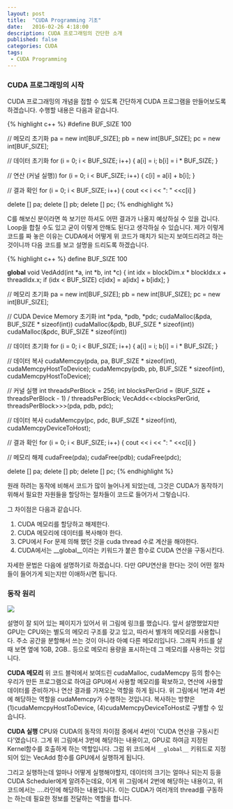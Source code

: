 ```yaml
---
layout: post
title:  "CUDA Programming 기초"
date:   2016-02-26 4:18:00
description: CUDA 프로그래밍의 간단한 소개
published: false
categories: CUDA
tags:
 - CUDA Programming
---
```


### CUDA 프로그래밍의 시작
CUDA 프로그래밍의 개념을 접할 수 있도록 간단하게 CUDA 프로그램을 만들어보도록 하겠습니다.
수행할 내용은 다음과 같습니다.

{% highlight c++ %}
#define BUF_SIZE 100

// 메모리 초기화
pa = new int[BUF_SIZE];
pb = new int[BUF_SIZE];
pc = new int[BUF_SIZE];

// 데이터 초기화
for (i = 0; i < BUF_SIZE; i++) {
  a[i] = i;
  b[i] = i * BUF_SIZE;
}

// 연산 (커널 실행))
for (i = 0; i < BUF_SIZE; i++) {
  c[i] = a[i] + b[i];
}

// 결과 확인
for (i = 0; i < BUF_SIZE; i++) {
  cout << i << ": " <<c[i]
}

delete [] pa;
delete [] pb;
delete [] pc;
{% endhighlight %}

C를 해보신 분이라면 쓱 보기만 하셔도 어떤 결과가 나올지 예상하실 수 있을 겁니다. Loop을 합칠 수도 있고 굳이 이렇게 안해도 된다고 생각하실 수 있습니다. 제가 이렇게 코드를 짜 놓은 이유는 CUDA에서 어떻게 위 코드가 매치가 되는지 보여드리려고 하는 것이니까 다음 코드를 보고 설명을 드리도록 하겠습니다.

{% highlight c++ %}
define BUF_SIZE 100

__global__ void VedAdd(int *a, int *b, int *c) {
  int idx = blockDim.x * blockIdx.x + threadIdx.x;
  if (idx < BUF_SIZE)
    c[idx] = a[idx] + b[idx];
}

// 메모리 초기화
pa = new int[BUF_SIZE];
pb = new int[BUF_SIZE];
pc = new int[BUF_SIZE];

// CUDA Device Memory 초기화
int *pda, *pdb, *pdc;
cudaMalloc(&pda, BUF_SIZE * sizeof(int))
cudaMalloc(&pdb, BUF_SIZE * sizeof(int))
cudaMalloc(&pdc, BUF_SIZE * sizeof(int))

// 데이터 초기화
for (i = 0; i < BUF_SIZE; i++) {
  a[i] = i;
  b[i] = i * BUF_SIZE;
}

// 데이터 복사
cudaMemcpy(pda, pa, BUF_SIZE * sizeof(int), cudaMemcpyHostToDevice);
cudaMemcpy(pdb, pb, BUF_SIZE * sizeof(int), cudaMemcpyHostToDevice);

// 커널 실행
int threadsPerBlock = 256;
int blocksPerGrid = (BUF_SIZE + threadsPerBlock - 1) / threadsPerBlock;
VecAdd<<<blocksPerGrid, threadsPerBlock>>>(pda, pdb, pdc);

// 데이터 복사
cudaMemcpy(pc, pdc, BUF_SIZE * sizeof(int), cudaMemcpyDeviceToHost);

// 결과 확인
for (i = 0; i < BUF_SIZE; i++) {
  cout << i << ": " <<c[i]
}

// 메모리 해제
cudaFree(pda);
cudaFree(pdb);
cudaFree(pdc);

delete [] pa;
delete [] pb;
delete [] pc;
{% endhighlight %}

원래 하려는 동작에 비해서 코드가 많이 늘어나게 되었는데, 그것은 CUDA가 동작하기 위해서 필요한 자원들을 할당하는 절차들이 코드로 들어가서 그렇습니다.

그 차이점은 다음과 같습니다.
1. CUDA 메모리를 할당하고 해제한다.
1. CUDA 메모리에 데이터를 복사해야 한다.
1. CPU에서 For 문제 의해 했던 것을 cuda thread 수로 계산을 해야한다.
1. CUDA에서는 __global__이라는 키워드가 붙은 함수로 CUDA 연산을 구동시킨다.

자세한 문법은 다음에 설명하기로 하겠습니다. 다만 GPU연산을 한다는 것이 어떤 절차들이 들어가게 되는지만 이애하시면 됩니다.

### 동작 원리
[![]({{site.info.baseurl}}/images//RTC08-ERTW-Nvidia-FigX_original_large.jpg)](https://en.wikipedia.org/wiki/CUDA#/media/File:CUDA_processing_flow_(En).PNG)

설명이 잘 되어 있는 페이지가 있어서 위 그림에 링크를 했습니다.
앞서 설명했었지만 GPU는 CPU와는 별도의 메모리 구조를 갖고 있고, 따라서 별개의 메모리를 사용합니다. 주소 공간을 분할해서 쓰는 것이 아니라 아예 다른 메모리입니다. 그래픽 카드를 살때 보면 옆에 1GB, 2GB.. 등으로 메모리 용량을 표시하는데 그 메모리를 사용하는 것입니다.

**CUDA 메모리**
위 코드 블럭에서 보여드린 cudaMalloc, cudaMemcpy 등의 함수는 우리가 만든 프로그램으로 하여금 GPU에서 사용할 메모리를 확보하고, 연산에 사용할 데이터를 준비하거나 연산 결과를 가져오는 역할을 하게 됩니다. 위 그림에서 1번과 4번에 해당하는 역할을 cudaMemcpy가 수행하는 것입니다. 복사하는 방향은 (1)cudaMemcpyHostToDevice, (4)cudaMemcpyDeviceToHost로 구별할 수 있습니다.

**CUDA 실행**
CPU와 CUDA의 동작의 차이점 중에서 4번이 'CUDA 연산을 구동시킨다'였습니다. 그게 위 그림에서 3번에 해당하는 내용이고, GPU로 하여금 지정된 Kernel함수를 호출하게 하는 역할입니다. 그럼 위 코드에서 ```__global__``` 키워드로 지정되어 있는 VecAdd 함수를 GPU에서 실행하게 됩니다.

그리고 실행하는데 얼마나 어떻게 실행해야할지, 데이터의 크기는 얼마나 되는지 등을 CUDA Scheduler에게 알려주는데요, 이게 위 그림에서 2번에 해당하는 내용이고, 위 코드에서는 ....라인에 해당하는 내용입니다. 이는 CUDA가 여러개의 thread를 구동하는 하는데 필요한 정보를 전달하는 역할을 합니다.
